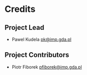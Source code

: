 Credits
=======

Project Lead
----------------

* Pawel Kudela <pk@imp.gda.pl>

Project Contributors
------------

* Piotr Fiborek <pfiborek@imp.gda.pl>
